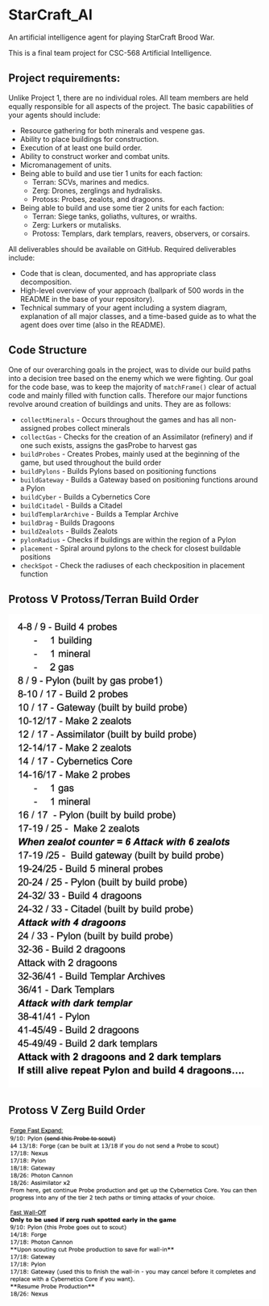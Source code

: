 # StarCraft_AI
An artificial intelligence agent for playing StarCraft Brood War.

This is a final team project for CSC-568 Artificial Intelligence.

## Project requirements:
Unlike Project 1, there are no individual roles. All team members are held equally responsible for all aspects of the project.
The basic capabilities of your agents should include:
 - Resource gathering for both minerals and vespene gas.
 - Ability to place buildings for construction.
 - Execution of at least one build order.
 - Ability to construct worker and combat units.
 - Micromanagement of units.
 - Being able to build and use  tier 1 units for each faction:
    - Terran: SCVs, marines and medics.
    - Zerg: Drones, zerglings and hydralisks.
    - Protoss: Probes, zealots, and dragoons.
 - Being able to build and use some tier 2 units for each faction:
    - Terran: Siege tanks, goliaths, vultures, or wraiths.
    - Zerg: Lurkers or mutalisks.
    - Protoss: Templars, dark templars, reavers, observers, or corsairs.

All deliverables should be available on GitHub. Required deliverables include:
 - Code that is clean, documented, and has appropriate class decomposition.
 - High-level overview of your approach (ballpark of 500 words in the README in the base of your repository).
 - Technical summary of your agent including a system diagram, explanation of all major classes, and a time-based guide as to what the agent does over time (also in the README).

## Code Structure
 One of our overarching goals in the project, was to divide our build paths into a decision tree based on the enemy which we were fighting. Our goal for the code base, was to keep the majority of `matchFrame()` clear of actual code and mainly filled with function calls.
 Therefore our major functions revolve around creation of buildings and units. They are as follows:
 - `collectMinerals` - Occurs throughout the games and has all non-assigned probes collect minerals
 - `collectGas` - Checks for the creation of an Assimilator (refinery) and if one such exists, assigns the gasProbe to harvest gas
 - `buildProbes` - Creates Probes, mainly used at the beginning of the game, but used throughout the build order
 - `buildPylons` - Builds Pylons based on positioning functions
 - `buildGateway` - Builds a Gateway based on positioning functions around a Pylon
 - `buildCyber` - Builds a Cybernetics Core
 - `buildCitadel` - Builds a Citadel
 - `buildTemplarArchive` - Builds a Templar Archive
 - `buildDrag` - Builds Dragoons
 - `buildZealots` - Builds Zealots
 - `pylonRadius` - Checks if buildings are within the region of a Pylon
 - `placement` - Spiral around pylons to the check for closest buildable positions
 - `checkSpot` - Check the radiuses of each checkposition in placement function

## Protoss V Protoss/Terran Build Order
![Oops! It seems our image is missing, please check back later](https://github.com/sarahhendricks/StarCraft_AI/blob/master/images/PVP.png "Protoss V Protoss/Terran Build Order")

## Protoss V Zerg Build Order
![Oops! It seems our image is missing, please check back later](https://github.com/sarahhendricks/StarCraft_AI/blob/master/images/PVZ.png "Protoss V Protoss/Terran Build Order")
